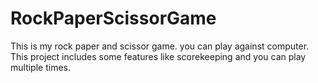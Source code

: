 # RockPaperScissorGame
This is my rock paper and scissor game. you can play against computer. This project includes some features like scorekeeping and you can play multiple times.
